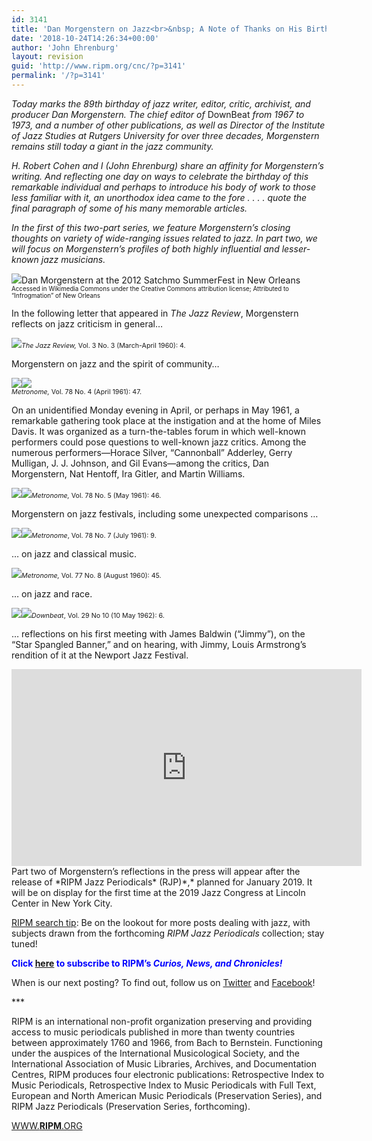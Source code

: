 ```yaml
---
id: 3141
title: 'Dan Morgenstern on Jazz<br>&nbsp; A Note of Thanks on His Birthday<br>&nbsp;Part One: Reflections on Jazz'
date: '2018-10-24T14:26:34+00:00'
author: 'John Ehrenburg'
layout: revision
guid: 'http://www.ripm.org/cnc/?p=3141'
permalink: '/?p=3141'
---
```


*Today marks the 89th birthday of jazz writer, editor, critic, archivist, and producer Dan Morgenstern. The chief editor of* DownBeat *from 1967 to 1973, and a number of other publications, as well as Director of the Institute of Jazz Studies at Rutgers University for over three decades, Morgenstern remains still today a giant in the jazz community.*

*H. Robert Cohen and I (John Ehrenburg) share an affinity for Morgenstern’s writing. And reflecting one day on ways to celebrate the birthday of this remarkable individual and perhaps to introduce his body of work to those less familiar with it, an unorthodox idea came to the fore . . . . quote the final paragraph of some of his many memorable articles.*

*In the first of this two-part series, we feature Morgenstern’s closing thoughts on variety of wide-ranging issues related to jazz. In part two, we will focus on Morgenstern’s profiles of both highly influential and lesser-known jazz musicians.*

![](http://www.ripm.org/cnc/wp-content/uploads/2018/10/Dan_Morgenstern_Cropped_2012-243x300.jpg)Dan Morgenstern at the 2012 Satchmo SummerFest in New Orleans  
<span style="font-size: 70%;">Accessed in Wikimedia Commons under the Creative Commons attribution license; Attributed to “Infrogmation” of New Orleans</span>

In the following letter that appeared in *The Jazz Review*, Morgenstern reflects on jazz criticism in general…

![](http://www.ripm.org/cnc/wp-content/uploads/2018/10/Jazz-Review-1.jpg)*<span style="font-size: 8pt;">The Jazz Review, </span>*<span style="font-size: 8pt;">Vol. 3 No. 3 (March-April 1960): 4. </span>

Morgenstern on jazz and the spirit of community…

![](http://www.ripm.org/cnc/wp-content/uploads/2018/10/Metronome-Macys-3.2.jpg)![](http://www.ripm.org/cnc/wp-content/uploads/2018/10/Metronome-Macys-2.jpg)  
*<span style="font-size: 8pt;">Metronome, </span>*<span style="font-size: 8pt;">Vol. 78 No. 4 (April 1961): 47. </span>

On an unidentified Monday evening in April, or perhaps in May 1961, a remarkable gathering took place at the instigation and at the home of Miles Davis. It was organized as a turn-the-tables forum in which well-known performers could pose questions to well-known jazz critics. Among the numerous performers—Horace Silver, “Cannonball” Adderley, Gerry Mulligan, J. J. Johnson, and Gil Evans—among the critics, Dan Morgenstern, Nat Hentoff, Ira Gitler, and Martin Williams.

![](http://www.ripm.org/cnc/wp-content/uploads/2018/10/Met-Miles-10.2-300x133.jpg)![](http://www.ripm.org/cnc/wp-content/uploads/2018/10/Met-Miles-11.jpg)*<span style="font-size: 8pt;">Metronome, </span>*<span style="font-size: 8pt;">Vol. 78 No. 5 (May 1961): 46. </span>

Morgenstern on jazz festivals, including some unexpected comparisons …

![](http://www.ripm.org/cnc/wp-content/uploads/2018/10/Met-Festivals-4.jpg)![](http://www.ripm.org/cnc/wp-content/uploads/2018/10/Met-Festivals-5.jpg)<span style="font-size: 8pt;">*Metronome*, Vol. 78 No. 7 (July 1961): 9.</span>

… on jazz and classical music.

![](http://www.ripm.org/cnc/wp-content/uploads/2018/10/Schuller-7.jpg)*<span style="font-size: 8pt;">Metronome, </span>*<span style="font-size: 8pt;">Vol. 77 No. 8 (August 1960): 45. </span>

… on jazz and race.

![](http://www.ripm.org/cnc/wp-content/uploads/2018/10/DBT-9.jpg)![](http://www.ripm.org/cnc/wp-content/uploads/2018/10/DBT-8.jpg)<span style="font-size: 8pt;">*Downbeat*, Vol. 29 No 10 (10 May 1962): 6. </span>

… reflections on his first meeting with James Baldwin (“Jimmy”), on the “Star Spangled Banner,” and on hearing, with Jimmy, Louis Armstrong’s rendition of it at the Newport Jazz Festival.

<div style="text-align: center;"><iframe allowfullscreen="allowfullscreen" frameborder="0" height="315" loading="lazy" src="https://www.youtube.com/embed/-XMWZ7sHqW8?rel=0&start=652&end=983" width="560"><span class="mce_SELRES_start" data-mce-type="bookmark" style="display: inline-block; width: 0px; overflow: hidden; line-height: 0;">﻿</span><span class="mce_SELRES_start" data-mce-type="bookmark" style="display: inline-block; width: 0px; overflow: hidden; line-height: 0;">﻿</span></iframe></div><div></div><div>Part two of Morgenstern’s reflections in the press will appear after the release of *RIPM Jazz Periodicals* (RJP)*,* planned for January 2019. It will be on display for the first time at the 2019 Jazz Congress at Lincoln Center in New York City.

<u>RIPM search tip</u>: Be on the lookout for more posts dealing with jazz, with subjects drawn from the forthcoming *RIPM Jazz Periodicals* collection; stay tuned!

<span style="color: #0000ff;">**Click <span style="color: #ff0000;">[here](http://ripm.org/?page=cncsubscribe) </span>to subscribe to RIPM’s *Curios, News, and Chronicles!*** </span>

When is our next posting? To find out, follow us on [Twitter](https://twitter.com/RIPMCenter) and [Facebook](https://www.facebook.com/RIPMCenter/)!

\*\*\*

RIPM is an international non-profit organization preserving and providing access to music periodicals published in more than twenty countries between approximately 1760 and 1966, from Bach to Bernstein. Functioning under the auspices of the International Musicological Society, and the International Association of Music Libraries, Archives, and Documentation Centres, RIPM produces four electronic publications: Retrospective Index to Music Periodicals, Retrospective Index to Music Periodicals with Full Text, European and North American Music Periodicals (Preservation Series), and RIPM Jazz Periodicals (Preservation Series, forthcoming).

[WWW.**RIPM**.ORG](http://cts.vresp.com/c/?RIPMConsortiumLtd./606886bac9/3fdca83fa7/d715bbc74f)

</div>